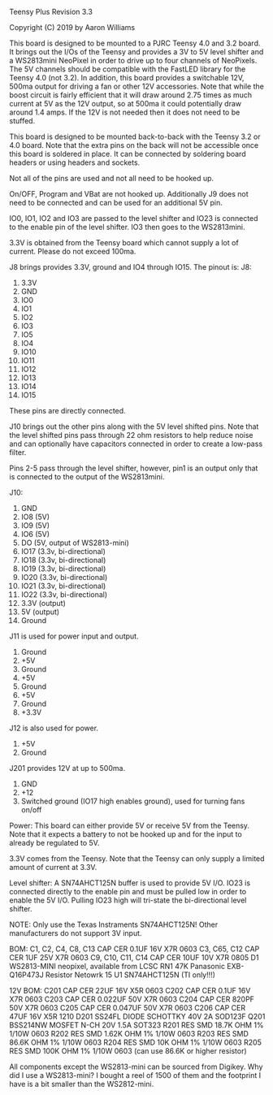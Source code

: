 Teensy Plus
Revision 3.3

Copyright (C) 2019 by Aaron Williams

This board is designed to be mounted to a PJRC Teensy 4.0 and 3.2 board.
It brings out the I/Os of the Teensy and provides a 3V to 5V level shifter
and a WS2813mini NeoPixel in order to drive up to four channels of
NeoPixels.  The 5V channels should be compatible with the FastLED library
for the Teensy 4.0 (not 3.2).  In addition, this board provides a switchable
12V, 500ma output for driving a fan or other 12V accessories.  Note that
while the boost circuit is fairly efficient that it will draw around 2.75 times
as much current at 5V as the 12V output, so at 500ma it could potentially
draw around 1.4 amps.  If the 12V is not needed then it does not need to be
stuffed.

This board is designed to be mounted back-to-back with the Teensy 3.2 or
4.0 board. Note that the extra pins on the back will not be accessible
once this board is soldered in place.  It can be connected by soldering
board headers or using headers and sockets.

Not all of the pins are used and not all need to be hooked up.

On/OFF, Program and VBat are not hooked up.  Additionally J9 does not
need to be connected and can be used for an additional 5V pin.

IO0, IO1, IO2 and IO3 are passed to the level shifter and IO23 is
connected to the enable pin of the level shifter.  IO3 then goes to
the WS2813mini.

3.3V is obtained from the Teensy board which cannot supply a lot of
current.  Please do not exceed 100ma.

J8 brings provides 3.3V, ground and IO4 through IO15.  The pinout is:
J8:
1.  3.3V
2.  GND
3.  IO0
4.  IO1
5.  IO2
6.  IO3
7.  IO5
8.  IO4
9.  IO10
10. IO11
11. IO12
12. IO13
13. IO14
14. IO15

These pins are directly connected.

J10 brings out the other pins along with the 5V level shifted pins.  Note
that the level shifted pins pass through 22 ohm resistors to help reduce
noise and can optionally have capacitors connected in order to create a
low-pass filter.

Pins 2-5 pass through the level shifter, however, pin1 is an output only
that is connected to the output of the WS2813mini.

J10:
1.  GND
2.  IO8  (5V)
3.  IO9  (5V)
4.  IO6  (5V)
5.  DO   (5V, output of WS2813-mini)
6.  IO17 (3.3v, bi-directional)
7.  IO18 (3.3v, bi-directional)
8.  IO19 (3.3v, bi-directional)
9.  IO20 (3.3v, bi-directional)
10. IO21 (3.3v, bi-directional)
11. IO22 (3.3v, bi-directional)
12. 3.3V (output)
13. 5V (output)
14. Ground

J11 is used for power input and output.
1. Ground
2. +5V
3. Ground
4. +5V
5. Ground
6. +5V
7. Ground
8. +3.3V

J12 is also used for power.
1. +5V
2. Ground

J201 provides 12V at up to 500ma.
1. GND
2. +12
3. Switched ground (IO17 high enables ground), used for turning fans on/off

Power: This board can either provide 5V or receive 5V from the Teensy.
Note that it expects a battery to not be hooked up and for the input
to already be regulated to 5V.

3.3V comes from the Teensy.  Note that the Teensy can only supply a limited
amount of current at 3.3V.

Level shifter:
A SN74AHCT125N buffer is used to provide 5V I/O.  IO23 is connected
directly to the enable pin and must be pulled low in order to enable the
5V I/O. Pulling IO23 high will tri-state the bi-directional level shifter.

NOTE: Only use the Texas Instraments SN74AHCT125N!  Other manufacturers
do not support 3V input.

BOM:
C1, C2, C4, C8, C13     CAP CER 0.1UF 16V X7R 0603
C3, C65, C12            CAP CER 1UF 25V X7R 0603
C9, C10, C11, C14       CAP CER 10UF 10V X7R 0805
D1                      WS2813-MINI neopixel, available from LCSC
RN1                     47K Panasonic EXB-Q16P473J Resistor Netowrk 15
U1                      SN74AHCT125N (TI only!!!)

12V BOM:
C201                    CAP CER 22UF 16V X5R 0603
C202                    CAP CER 0.1UF 16V X7R 0603
C203                    CAP CER 0.022UF 50V X7R 0603
C204                    CAP CER 820PF 50V X7R 0603
C205                    CAP CER 0.047UF 50V X7R 0603
C206                    CAP CER 47UF 16V X5R 1210
D201                    SS24FL DIODE SCHOTTKY 40V 2A SOD123F
Q201                    BSS214NW MOSFET N-CH 20V 1.5A SOT323
R201                    RES SMD 18.7K OHM 1% 1/10W 0603
R202                    RES SMD 1.62K OHM 1% 1/10W 0603
R203                    RES SMD 86.6K OHM 1% 1/10W 0603
R204                    RES SMD 10K OHM 1% 1/10W 0603
R205                    RES SMD 100K OHM 1% 1/10W 0603
                        (can use 86.6K or higher resistor)

All components except the WS2813-mini can be sourced from Digikey.
Why did I use a WS2813-mini? I bought a reel of 1500 of them and the
footprint I have is a bit smaller than the WS2812-mini.
